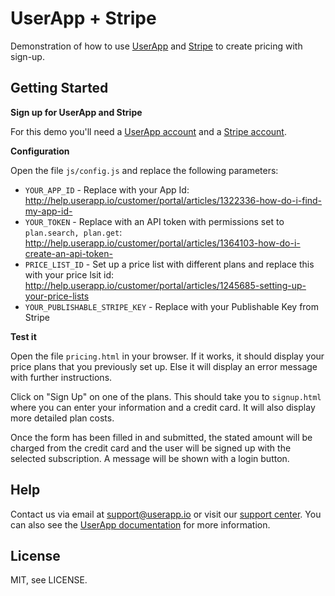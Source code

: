 UserApp + Stripe
================

Demonstration of how to use [UserApp](https://www.userapp.io/) and [Stripe](https://stripe.com/) to create pricing with sign-up.

## Getting Started

**Sign up for UserApp and Stripe**

For this demo you'll need a [UserApp account](https://app.userapp.io/#/sign-up/) and a [Stripe account](https://manage.stripe.com/register).

**Configuration**

Open the file `js/config.js` and replace the following parameters:

* `YOUR_APP_ID` - Replace with your App Id: <http://help.userapp.io/customer/portal/articles/1322336-how-do-i-find-my-app-id->
* `YOUR_TOKEN` - Replace with an API token with permissions set to `plan.search, plan.get`: <http://help.userapp.io/customer/portal/articles/1364103-how-do-i-create-an-api-token->
* `PRICE_LIST_ID` - Set up a price list with different plans and replace this with your price lsit id: <http://help.userapp.io/customer/portal/articles/1245685-setting-up-your-price-lists>
* `YOUR_PUBLISHABLE_STRIPE_KEY` - Replace with your Publishable Key from Stripe

**Test it**

Open the file `pricing.html` in your browser. If it works, it should display your price plans that you previously set up. Else it will display an error message with further instructions.

Click on "Sign Up" on one of the plans. This should take you to `signup.html` where you can enter your information and a credit card. It will also display more detailed plan costs.

Once the form has been filled in and submitted, the stated amount will be charged from the credit card and the user will be signed up with the selected subscription. A message will be shown with a login button.

## Help

Contact us via email at support@userapp.io or visit our [support center](https://help.userapp.io). You can also see the [UserApp documentation](https://app.userapp.io/#/docs/) for more information.

## License

MIT, see LICENSE.
